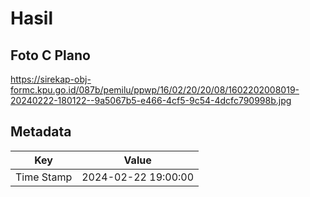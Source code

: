 # Hasil

## Foto C Plano

https://sirekap-obj-formc.kpu.go.id/087b/pemilu/ppwp/16/02/20/20/08/1602202008019-20240222-180122--9a5067b5-e466-4cf5-9c54-4dcfc790998b.jpg


## Metadata

| Key        | Value               |
| ---------- | ------------------- |
| Time Stamp | 2024-02-22 19:00:00 |



